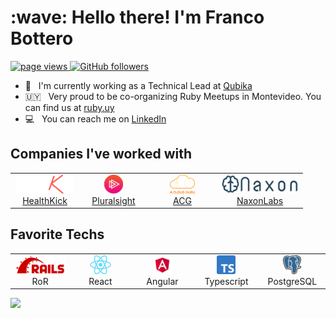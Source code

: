 <h1 align="left" id="title">:wave: Hello there! I'm Franco Bottero</h1>

<p align="left">
  <a href="https://github.com/francobottero/francobottero">
    <img src="https://komarev.com/ghpvc/?username=francobottero&color=red" alt="page views" />
  </a>
  <a href="https://github.com/francobottero?tab=followers">
    <img alt="GitHub followers" src="https://img.shields.io/github/followers/francobottero?color=blue&logo=github">
  </a>
</p>

- :office: &nbsp; I'm currently working as a Technical Lead at [Qubika](https://qubika.com/)
- :uruguay: &nbsp; Very proud to be co-organizing Ruby Meetups in Montevideo. You can find us at [ruby.uy](https://ruby.uy/)
- :computer: &nbsp; You can reach me on [LinkedIn](https://www.linkedin.com/in/francobottero/)


<h2 align="left" id="companies">Companies I've worked with</h2>

<table>
  <tr>
    <td align="center" width="96">
      <a href="https://health-kick.com/">
        <img src="./images/hk.png" height="30" alt="HealthKick" />
        <br>HealthKick
      </a>
    </td>
    <td align="center" width="96">
      <a href="https://pluralsight.com/">
        <img src="./images/pluralsight.png" height="30" alt="Pluralsight" />
        <br>Pluralsight
      </a>
    </td>
    <td align="center" width="96">
      <a href="https://pluralsight.com/cloud-guru">
        <img src="./images/acg.png" height="30" alt="A Cloud Guru" />
        <br>ACG
      </a>
    </td>
    <td align="center">
      <a href="https://naxonlabs.com">
        <img src="./images/naxon_labs.png" height="30" alt="Naxon Labs" />
        <br>NaxonLabs
      </a>
    </td>
  </tr>
</table>

<h2 align="left" id="techs">Favorite Techs</h2>

<table>
  <tr>
    <td align="center" width="96">
      <img src="./images/ruby_on_rails.png" height="30" alt="Ruby on Rails" />
      <br>RoR
    </td>
    <td align="center" width="96">
      <img src="./images/react.png" height="30" alt="React" />
      <br>React
    </td>
    <td align="center" width="96">
      <img src="./images/angular.png" height="30" alt="Angular" />
      <br>Angular
    </td>
    <td align="center" width="96">
      <img src="./images/typescript.png" height="30" alt="Typescript" />
      <br>Typescript
    </td>
    <td align="center" width="96">
      <img src="./images/psql.png" height="30" alt="PostgreSQL" />
      <br>PostgreSQL
    </td>
  </tr>
</table>

![](https://hit.yhype.me/github/profile?user_id=47894601)
